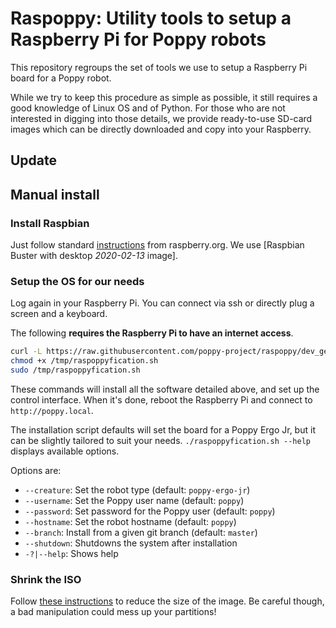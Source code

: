 
# Raspoppy: Utility tools to setup a Raspberry Pi for Poppy robots

This repository regroups the set of tools we use to setup a Raspberry Pi board for a Poppy robot.

While we try to keep this procedure as simple as possible, it still requires a good knowledge of Linux OS and of Python. For those who are not interested in digging into those details, we provide ready-to-use SD-card images which can be directly downloaded and copy into your Raspberry.

## Update

## Manual install

### Install Raspbian

Just follow standard [instructions](https://www.raspberrypi.org/downloads/raspbian/) from raspberry.org. We use [Raspbian Buster with desktop *2020-02-13* image].

### Setup the OS for our needs

Log again in your Raspberry Pi. You can connect via ssh or directly plug a screen and a keyboard.

The following **requires the Raspberry Pi to have an internet access**.

```bash
curl -L https://raw.githubusercontent.com/poppy-project/raspoppy/dev_gen2/raspoppyfication.sh -o /tmp/raspoppyfication.sh
chmod +x /tmp/raspoppyfication.sh
sudo /tmp/raspoppyfication.sh
```

These commands will install all the software detailed above, and set up the control interface. When it's done, reboot the Raspberry Pi and connect to `http://poppy.local`.

The installation script defaults will set the board for a Poppy Ergo Jr, but it can be slightly tailored to suit your needs. `./raspoppyfication.sh --help` displays available options.

Options are:

- `--creature`: Set the robot type (default: `poppy-ergo-jr`)
- `--username`: Set the Poppy user name (default: `poppy`)
- `--password`: Set password for the Poppy user (default: `poppy`)
- `--hostname`: Set the robot hostname (default: `poppy`)
- `--branch`: Install from a given git branch (default: `master`)
- `--shutdown`: Shutdowns the system after installation
- `-?|--help`: Shows help

### Shrink the ISO

Follow [these instructions](./shrink-iso.md) to reduce the size of the image. Be careful though, a bad manipulation could mess up your partitions!
